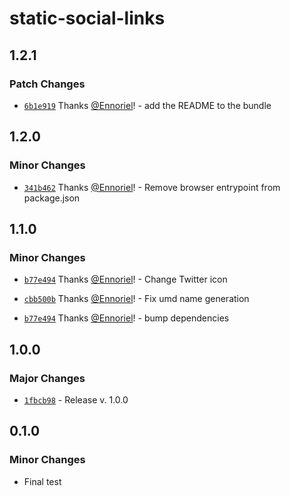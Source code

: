 # static-social-links

## 1.2.1

### Patch Changes

- [`6b1e919`](https://github.com/Ennoriel/social-links/commit/6b1e9192152cb0191ed52b47f321c70ff482d26b) Thanks [@Ennoriel](https://github.com/Ennoriel)! - add the README to the bundle

## 1.2.0

### Minor Changes

- [`341b462`](https://github.com/Ennoriel/social-links/commit/341b462a234a5845304ad00cd953e8a7080225c3) Thanks [@Ennoriel](https://github.com/Ennoriel)! - Remove browser entrypoint from package.json

## 1.1.0

### Minor Changes

- [`b77e494`](https://github.com/Ennoriel/social-links/commit/b77e494ada42a25787bd2d90f97d061a91b210cb) Thanks [@Ennoriel](https://github.com/Ennoriel)! - Change Twitter icon

- [`cbb500b`](https://github.com/Ennoriel/social-links/commit/cbb500b006cf8b186b09c566d626e6149d306df4) Thanks [@Ennoriel](https://github.com/Ennoriel)! - Fix umd name generation

- [`b77e494`](https://github.com/Ennoriel/social-links/commit/b77e494ada42a25787bd2d90f97d061a91b210cb) Thanks [@Ennoriel](https://github.com/Ennoriel)! - bump dependencies

## 1.0.0

### Major Changes

- [`1fbcb98`](https://github.com/Ennoriel/social-links/commit/1fbcb98183a1c9db69e3f58c2e736dec5612569a) - Release v. 1.0.0

## 0.1.0

### Minor Changes

- Final test
